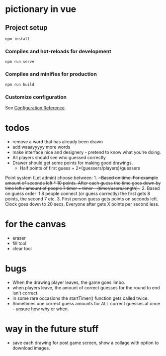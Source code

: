# pictionary in vue

## Project setup
```
npm install
```

### Compiles and hot-reloads for development
```
npm run serve
```

### Compiles and minifies for production
```
npm run build
```

### Customize configuration
See [Configuration Reference](https://cli.vuejs.org/config/).

# todos
* remove a word that has already been drawn
* add waaayyyyy more words
* make interface nice and designery - pretend to know what you're doing.
* All players should see who guessed correctly
* Drawer should get some points for making good drawings.
	* Half points of first guess + 2*(guessers/players)/guessers

Point system
	(Let admin) choose between:
	1. ~~~Based on time.
		For example amount of seconds left * 10 points.
		After each guess the time goes down by time left / amount of people ?
			timer = timer - (timer/users.length)~~~
	2. Based on guess order
	If 8 people connect (or guess correctly) the first gets 8 points, the second 7 etc.
	3. First person guess gets points on seconds left. Clock goes down to 20 secs. Everyone after gets X points per second less.

# for the canvas
* eraser
* fill tool
* clear tool

# bugs
* When the drawing player leaves, the game goes limbo.
* when players leave, the amount of correct guesses for the round to end isn't correct.
* in some rare occasions the startTimer() function gets called twice.
* Sometimes one correct guess amounts for ALL correct guesses at once - unsure how why or when.


# way in the future stuff
* save each drawing for post game screen, show a collage with option to download images.
